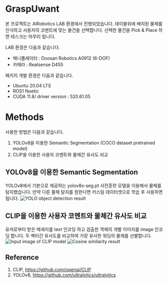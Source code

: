 # GraspUwant

 

 본 프로젝트는 AIRobotics LAB 환경에서 진행되었습니다.
 테이블위에 배치된 물체를 인식하고 사용자의 코멘트에 맞는 물건을 선택합니다.
 선택한 물건을 Pick & Place 하면 테스크는 마무리 됩니다.

LAB 환경은 다음과 같습니다.

 - 매니퓰레이터 : Doosan Robotics A0912 (6-DOF)
 - 카메라 : Realsense D455

패키지 개발 환경은 다음과 같습니다.

 - Ubuntu 20.04 LTS
 - ROS1 Noetic
 - CUDA 11.8/ driver version : 520.61.05


# Methods
사용한 방법은 다음과 같습니다.
 1. YOLOv8을 이용한 Semantic Segmentation (COCO dataset pretrained model)
 2. CLIP을 이용한 사용자 코멘트와 물체간 유사도 비교

## YOLOv8을 이용한 Semantic Segmentation

YOLOv8에서 기본으로 제공하는 yolov8x-seg.pt 사전훈련 모델을 이용해서 물체를 탐지했습니다. 만약 다른 물체 탐지를 원한다면 커스텀 데이터셋으로 학습 후 사용하면 됩니다.
![YOLO object detection result](https://drive.google.com/uc?export=view&id=1sTs89NnW1_lHh9LPAJAXqIfDcZ2lPweN)

## CLIP을 이용한 사용자 코멘트와 물체간 유사도 비교

유저로부터 받은 메세지를 text 인코딩 하고 검출한 객체의 개별 이미지를 image 인코딩 합니다. 두 벡터간 유사도를 비교하여 가장 유사한 워딩의 물체를 선별합니다.
![Input image of CLIP model](https://drive.google.com/uc?export=view&id=1icyAGEBMaWFt5L5eYijT6cBlnylDeEUR)
![Cosine similarity result](https://drive.google.com/uc?export=view&id=1eS-y3ipvmz2ub8_OnYJQCJPrs7eWaCPm)


## Reference

 1. CLIP, https://github.com/openai/CLIP
 2. YOLOv8, https://github.com/ultralytics/ultralytics
